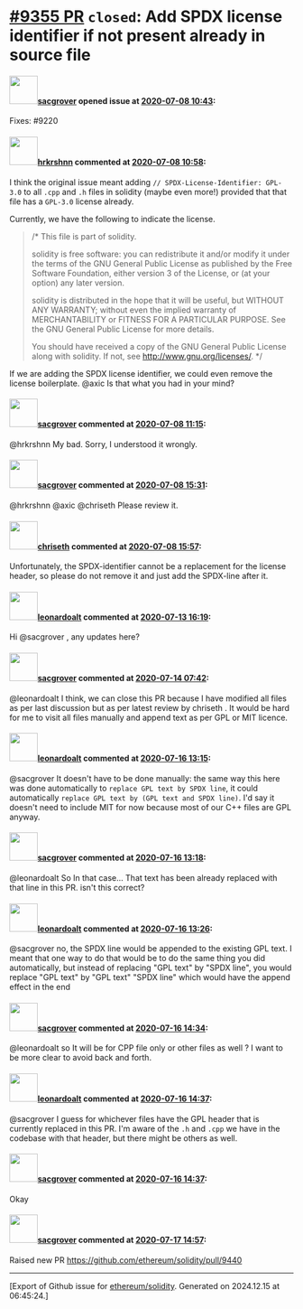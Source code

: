 # [\#9355 PR](https://github.com/ethereum/solidity/pull/9355) `closed`: Add SPDX license identifier if not present already in source file

#### <img src="https://avatars.githubusercontent.com/u/1292182?u=187a7d6245e304e3da831f6586f49a0b4c0c373b&v=4" width="50">[sacgrover](https://github.com/sacgrover) opened issue at [2020-07-08 10:43](https://github.com/ethereum/solidity/pull/9355):

Fixes: #9220

#### <img src="https://avatars.githubusercontent.com/u/13174375?u=52d702cb6bec53b561afa293cf9cd53ef7a63924&v=4" width="50">[hrkrshnn](https://github.com/hrkrshnn) commented at [2020-07-08 10:58](https://github.com/ethereum/solidity/pull/9355#issuecomment-655446278):

I think the original issue meant adding `// SPDX-License-Identifier: GPL-3.0` to all `.cpp` and `.h` files in solidity (maybe even more!) provided that that file has a `GPL-3.0` license already.

Currently, we have the following to indicate the license.

> 
> /*
> 	This file is part of solidity.
> 
> 	solidity is free software: you can redistribute it and/or modify
> 	it under the terms of the GNU General Public License as published by
> 	the Free Software Foundation, either version 3 of the License, or
> 	(at your option) any later version.
> 
> 	solidity is distributed in the hope that it will be useful,
> 	but WITHOUT ANY WARRANTY; without even the implied warranty of
> 	MERCHANTABILITY or FITNESS FOR A PARTICULAR PURPOSE.  See the
> 	GNU General Public License for more details.
> 
> 	You should have received a copy of the GNU General Public License
> 	along with solidity.  If not, see <http://www.gnu.org/licenses/>.
> */

If we are adding the SPDX license identifier, we could even remove the license boilerplate. @axic Is that what you had in your mind?

#### <img src="https://avatars.githubusercontent.com/u/1292182?u=187a7d6245e304e3da831f6586f49a0b4c0c373b&v=4" width="50">[sacgrover](https://github.com/sacgrover) commented at [2020-07-08 11:15](https://github.com/ethereum/solidity/pull/9355#issuecomment-655453573):

@hrkrshnn  My bad. Sorry, I understood it wrongly.

#### <img src="https://avatars.githubusercontent.com/u/1292182?u=187a7d6245e304e3da831f6586f49a0b4c0c373b&v=4" width="50">[sacgrover](https://github.com/sacgrover) commented at [2020-07-08 15:31](https://github.com/ethereum/solidity/pull/9355#issuecomment-655592890):

@hrkrshnn @axic @chriseth  Please review it.

#### <img src="https://avatars.githubusercontent.com/u/9073706?v=4" width="50">[chriseth](https://github.com/chriseth) commented at [2020-07-08 15:57](https://github.com/ethereum/solidity/pull/9355#issuecomment-655607603):

Unfortunately, the SPDX-identifier cannot be a replacement for the license header, so please do not remove it and just add the SPDX-line after it.

#### <img src="https://avatars.githubusercontent.com/u/504195?u=ce2facd14af9fd474ebff49f0d44891f56f7500f&v=4" width="50">[leonardoalt](https://github.com/leonardoalt) commented at [2020-07-13 16:19](https://github.com/ethereum/solidity/pull/9355#issuecomment-657655864):

Hi @sacgrover , any updates here?

#### <img src="https://avatars.githubusercontent.com/u/1292182?u=187a7d6245e304e3da831f6586f49a0b4c0c373b&v=4" width="50">[sacgrover](https://github.com/sacgrover) commented at [2020-07-14 07:42](https://github.com/ethereum/solidity/pull/9355#issuecomment-658024928):

@leonardoalt I think, we can close this PR because I have modified all files as per last discussion but as per latest review by chriseth . It would be hard for me to visit all files manually and append text as per GPL or MIT licence.

#### <img src="https://avatars.githubusercontent.com/u/504195?u=ce2facd14af9fd474ebff49f0d44891f56f7500f&v=4" width="50">[leonardoalt](https://github.com/leonardoalt) commented at [2020-07-16 13:15](https://github.com/ethereum/solidity/pull/9355#issuecomment-659403893):

@sacgrover It doesn't have to be done manually: the same way this here was done automatically to `replace GPL text by SPDX line`, it could automatically `replace GPL text by (GPL text and SPDX line)`. I'd say it doesn't need to include MIT for now because most of our C++ files are GPL anyway.

#### <img src="https://avatars.githubusercontent.com/u/1292182?u=187a7d6245e304e3da831f6586f49a0b4c0c373b&v=4" width="50">[sacgrover](https://github.com/sacgrover) commented at [2020-07-16 13:18](https://github.com/ethereum/solidity/pull/9355#issuecomment-659405764):

@leonardoalt  So In that case... That text has been already replaced with that line in this PR.  isn't this correct?

#### <img src="https://avatars.githubusercontent.com/u/504195?u=ce2facd14af9fd474ebff49f0d44891f56f7500f&v=4" width="50">[leonardoalt](https://github.com/leonardoalt) commented at [2020-07-16 13:26](https://github.com/ethereum/solidity/pull/9355#issuecomment-659410709):

@sacgrover no, the SPDX line would be appended to the existing GPL text. I meant that one way to do that would be to do the same thing you did automatically, but instead of replacing "GPL text" by "SPDX line", you would replace "GPL text" by
"GPL text"
"SPDX line"
which would have the append effect in the end

#### <img src="https://avatars.githubusercontent.com/u/1292182?u=187a7d6245e304e3da831f6586f49a0b4c0c373b&v=4" width="50">[sacgrover](https://github.com/sacgrover) commented at [2020-07-16 14:34](https://github.com/ethereum/solidity/pull/9355#issuecomment-659452975):

@leonardoalt so It will be for CPP file only or other files as well ? I want to be more clear to avoid back and forth.

#### <img src="https://avatars.githubusercontent.com/u/504195?u=ce2facd14af9fd474ebff49f0d44891f56f7500f&v=4" width="50">[leonardoalt](https://github.com/leonardoalt) commented at [2020-07-16 14:37](https://github.com/ethereum/solidity/pull/9355#issuecomment-659454858):

@sacgrover I guess for whichever files have the GPL header that is currently replaced in this PR. I'm aware of the `.h` and `.cpp` we have in the codebase with that header, but there might be others as well.

#### <img src="https://avatars.githubusercontent.com/u/1292182?u=187a7d6245e304e3da831f6586f49a0b4c0c373b&v=4" width="50">[sacgrover](https://github.com/sacgrover) commented at [2020-07-16 14:37](https://github.com/ethereum/solidity/pull/9355#issuecomment-659455293):

Okay

#### <img src="https://avatars.githubusercontent.com/u/1292182?u=187a7d6245e304e3da831f6586f49a0b4c0c373b&v=4" width="50">[sacgrover](https://github.com/sacgrover) commented at [2020-07-17 14:57](https://github.com/ethereum/solidity/pull/9355#issuecomment-660153406):

Raised new PR https://github.com/ethereum/solidity/pull/9440


-------------------------------------------------------------------------------



[Export of Github issue for [ethereum/solidity](https://github.com/ethereum/solidity). Generated on 2024.12.15 at 06:45:24.]
